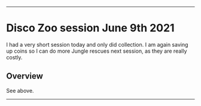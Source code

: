 
***

# Disco Zoo session June 9th 2021

I had a very short session today and only did collection. I am again saving up coins so I can do more Jungle rescues next session, as they are really costly.

## Overview

See above.

***

